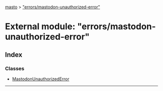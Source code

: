 [masto](../README.md) > ["errors/mastodon-unauthorized-error"](../modules/_errors_mastodon_unauthorized_error_.md)

# External module: "errors/mastodon-unauthorized-error"

## Index

### Classes

* [MastodonUnauthorizedError](../classes/_errors_mastodon_unauthorized_error_.mastodonunauthorizederror.md)

---

